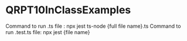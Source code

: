 # QRPT10InClassExamples
Command to run .ts file : npx jest ts-node {full file name}.ts
Command to run .test.ts file: npx jest {file name}